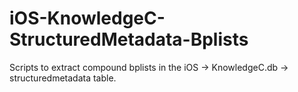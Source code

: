 # iOS-KnowledgeC-StructuredMetadata-Bplists
Scripts to extract compound bplists in the iOS -> KnowledgeC.db -> structuredmetadata table.
